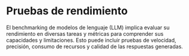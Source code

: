 # Pruebas de rendimiento

El benchmarking de modelos de lenguaje (LLM) implica evaluar su rendimiento en diversas tareas y métricas para comprender sus capacidades y limitaciones. Esto puede incluir pruebas de velocidad, precisión, consumo de recursos y calidad de las respuestas generadas.
